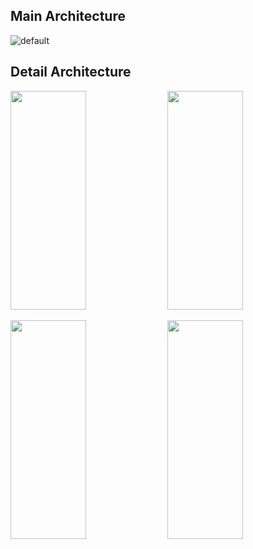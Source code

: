 ## Main Architecture
![default](https://user-images.githubusercontent.com/34855745/51539166-abeeea80-1e96-11e9-94c0-56a9e61eb82f.JPG)

## Detail Architecture
<img width="49%" height="350" src="https://user-images.githubusercontent.com/34855745/51539602-bfe71c00-1e97-11e9-9914-8798df5c454d.JPG">  <img width="49%" height="350" src="https://user-images.githubusercontent.com/34855745/51539610-c4abd000-1e97-11e9-9280-82eaea72283d.JPG">

<img width="49%" height="350" src="https://user-images.githubusercontent.com/34855745/51539618-c9708400-1e97-11e9-93b5-bf65148bc3f2.JPG">  <img width="49%" height="350" src="https://user-images.githubusercontent.com/34855745/51539696-02a8f400-1e98-11e9-839e-7a21b6ebf063.JPG">
